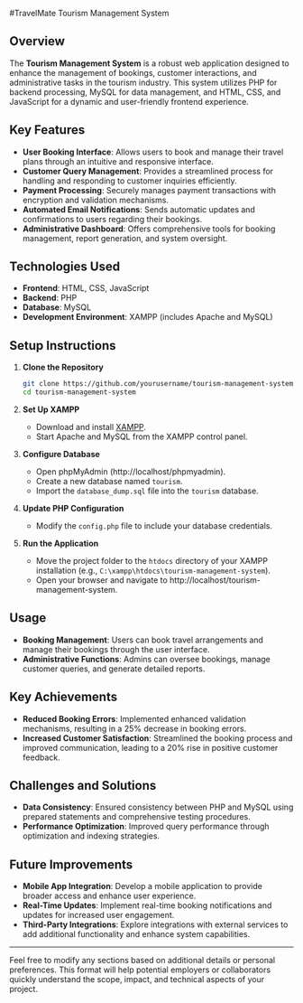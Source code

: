 #TravelMate 
Tourism Management System

## Overview

The **Tourism Management System** is a robust web application designed to enhance the management of bookings, customer interactions, and administrative tasks in the tourism industry. This system utilizes PHP for backend processing, MySQL for data management, and HTML, CSS, and JavaScript for a dynamic and user-friendly frontend experience.

## Key Features

- **User Booking Interface**: Allows users to book and manage their travel plans through an intuitive and responsive interface.
- **Customer Query Management**: Provides a streamlined process for handling and responding to customer inquiries efficiently.
- **Payment Processing**: Securely manages payment transactions with encryption and validation mechanisms.
- **Automated Email Notifications**: Sends automatic updates and confirmations to users regarding their bookings.
- **Administrative Dashboard**: Offers comprehensive tools for booking management, report generation, and system oversight.

## Technologies Used

- **Frontend**: HTML, CSS, JavaScript
- **Backend**: PHP
- **Database**: MySQL
- **Development Environment**: XAMPP (includes Apache and MySQL)

## Setup Instructions

1. **Clone the Repository**
   ```bash
   git clone https://github.com/yourusername/tourism-management-system.git
   cd tourism-management-system
   ```

2. **Set Up XAMPP**
   - Download and install [XAMPP](https://www.apachefriends.org/index.html).
   - Start Apache and MySQL from the XAMPP control panel.

3. **Configure Database**
   - Open phpMyAdmin (http://localhost/phpmyadmin).
   - Create a new database named `tourism`.
   - Import the `database_dump.sql` file into the `tourism` database.

4. **Update PHP Configuration**
   - Modify the `config.php` file to include your database credentials.

5. **Run the Application**
   - Move the project folder to the `htdocs` directory of your XAMPP installation (e.g., `C:\xampp\htdocs\tourism-management-system`).
   - Open your browser and navigate to http://localhost/tourism-management-system.

## Usage

- **Booking Management**: Users can book travel arrangements and manage their bookings through the user interface.
- **Administrative Functions**: Admins can oversee bookings, manage customer queries, and generate detailed reports.

## Key Achievements

- **Reduced Booking Errors**: Implemented enhanced validation mechanisms, resulting in a 25% decrease in booking errors.
- **Increased Customer Satisfaction**: Streamlined the booking process and improved communication, leading to a 20% rise in positive customer feedback.

## Challenges and Solutions

- **Data Consistency**: Ensured consistency between PHP and MySQL using prepared statements and comprehensive testing procedures.
- **Performance Optimization**: Improved query performance through optimization and indexing strategies.

## Future Improvements

- **Mobile App Integration**: Develop a mobile application to provide broader access and enhance user experience.
- **Real-Time Updates**: Implement real-time booking notifications and updates for increased user engagement.
- **Third-Party Integrations**: Explore integrations with external services to add additional functionality and enhance system capabilities.

---

Feel free to modify any sections based on additional details or personal preferences. This format will help potential employers or collaborators quickly understand the scope, impact, and technical aspects of your project.
